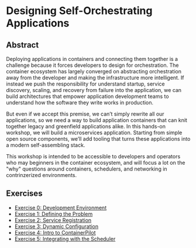 # Designing Self-Orchestrating Applications

## Abstract

Deploying applications in containers and connecting them together is a challenge because it forces developers to design for orchestration. The container ecosystem has largely converged on abstracting orchestration away from the developer and making the infrastructure more intelligent. If instead we push the responsibility for understand startup, service discovery, scaling, and recovery from failure into the application, we can build architectures that empower application development teams to understand how the software they write works in production.

But even if we accept this premise, we can’t simply rewrite all our applications, so we need a way to build application containers that can knit together legacy and greenfield applications alike. In this hands-on workshop, we will build a microservices application. Starting from simple open source components, we’ll add tooling that turns these applications into a modern self-assembling stack.

This workshop is intended to be accessible to developers and operators who may beginners in the container ecosystem, and will focus a lot on the "why" questions around containers, schedulers, and networking in contrinzerized environments.

## Exercises

- [Exercise 0: Development Environment](./exercise00/README.md)
- [Exercise 1: Defining the Problem](./exercise01/README.md)
- [Exercise 2: Service Registration](./exercise02/README.md)
- [Exercise 3: Dynamic Configuration](./exercise04/README.md)
- [Exercise 4: Intro to ContainerPilot](./exercise05/README.md)
- [Exercise 5: Integrating with the Scheduler](./exercise06/README.md)
